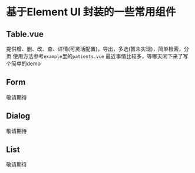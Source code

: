 # 基于Element UI 封装的一些常用组件

## Table.vue

提供增、删、改、查、详情(可灵活配置)，导出，多选(暂未实现)，简单检索，分页
使用方法参考`example`里的`patients.vue`
最近事情比较多，等哪天闲下来了写个简单的demo

## Form

敬请期待

## Dialog

敬请期待

## List

敬请期待
